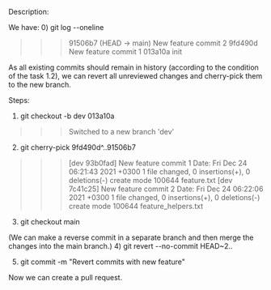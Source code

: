 Description:

We have:
0) git log --oneline
>>>	91506b7 (HEAD -> main) New feature commit 2
>>>	9fd490d New feature commit 1
>>>	013a10a init

As all existing commits should remain in history (according to the condition of the task 1.2), 
we can revert all unreviewed changes and cherry-pick them to the new branch.

Steps:

1) git checkout -b dev 013a10a
>>>	Switched to a new branch 'dev'

2) git cherry-pick 9fd490d^..91506b7
>>>	[dev 93b0fad] New feature commit 1
>>>	Date: Fri Dec 24 06:21:43 2021 +0300
>>>	1 file changed, 0 insertions(+), 0 deletions(-)
>>>	create mode 100644 feature.txt
>>>	[dev 7c41c25] New feature commit 2
>>>	Date: Fri Dec 24 06:22:06 2021 +0300
>>>	1 file changed, 0 insertions(+), 0 deletions(-)
>>>	create mode 100644 feature_helpers.txt

3) git checkout main

(We can make a reverse commit in a separate branch and then merge the changes into the main branch.)
4) git revert --no-commit HEAD~2..

5) git commit -m "Revert commits with new feature"

Now we can create a pull request.
